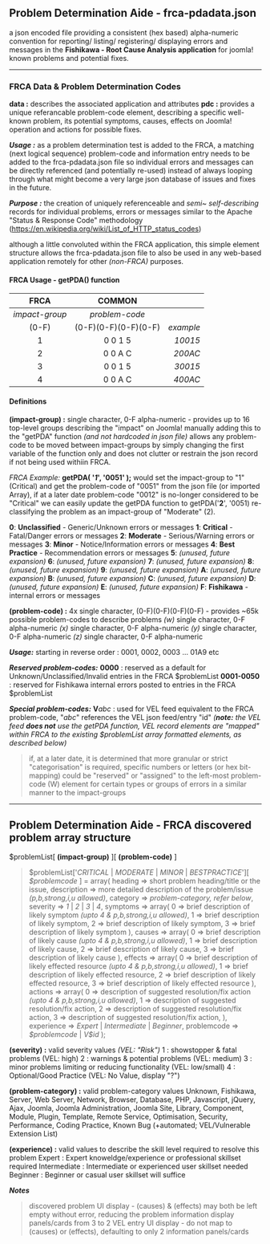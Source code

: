 ## Problem Determination Aide - frca-pdadata.json
a json encoded file providing a consistent (hex based) alpha-numeric convention for reporting/ listing/ registering/ displaying errors and messages in the **Fishikawa - Root Cause Analysis application** for joomla! known problems and potential fixes.

___

### FRCA Data & Problem Determination Codes
**data :** describes the associated application and attributes
**pdc :** provides a unique referancable problem-code element, describing a specific well-known problem, its potential symptoms, causes, effects on Joomla! operation and actions for possible fixes.

**_Usage :_** as a problem determination test is added to the FRCA, a matching (next logical sequence) problem-code and information entry needs to be added to the frca-pdadata.json file so individual errors and messages can be directly referenced (and potentially re-used) instead of always looping through what might become a very large json database of issues and fixes in the future.

**_Purpose :_** the creation of uniquely referenceable and *semi~ self-describing* records for individual problems, errors or messages similar to the Apache "Status & Response Code" methodology (https://en.wikipedia.org/wiki/List_of_HTTP_status_codes)

although a little convoluted within the FRCA application, this simple element structure allows the frca-pdadata.json file to also be used in any web-based application remotely for other _(non-FRCA)_ purposes.

#### FRCA Usage - getPDA() function

|    **FRCA**    |      **COMMON**      |           |
|     :----:     |        :----:        |     ----: |
| _impact-group_ |    _problem-code_    |           |
|      (0-F)     | (0-F)(0-F)(0-F)(0-F) | _example_ |
|        1       |   0    0    1    5   | _10015_   |
|        2       |   0    0    A    C   | _200AC_   |
|        3       |   0    0    1    5   | _30015_   |
|        4       |   0    0    A    C   | _400AC_   |

#### Definitions
**(impact-group) :** single character, 0-F alpha-numeric - provides up to 16 top-level groups describing the "impact" on Joomla!
manually adding this to the "getPDA" function *(and not hardcoded in json file)* allows any problem-code to be moved between impact-groups by simply changing the first variable of the function only and does not clutter or restrain the json record if not being used withiin FRCA.

_FRCA Example:_ **getPDA( '_1_', '0051' );** would set the impact-group to "1" (Critical) and get the problem-code of "0051" from the json file (or imported Array), if at a later date problem-code "0012" is no-longer considered to be "Critical" we can easily update the getPDA function to getPDA('**2**', '0051) re-classifying the problem as an impact-group of "Moderate" (2).

**0**: **Unclassified** - Generic/Unknown errors or messages
**1**: **Critical** - Fatal/Danger errors or messages
**2**: **Moderate** - Serious/Warning errors or messages
**3**: **Minor** - Notice/Information errors or messages
**4**: **Best Practice** - Recommendation errors or messages
**5**: _(unused, future expansion)_
**6**: _(unused, future expansion)_
**7**: _(unused, future expansion)_
**8**: _(unused, future expansion)_
**9**: _(unused, future expansion)_
**A**: _(unused, future expansion)_
**B**: _(unused, future expansion)_
**C**: _(unused, future expansion)_
**D**: _(unused, future expansion)_
**E**: _(unused, future expansion)_
**F**: **Fishikawa** - internal errors or messages


**(problem-code) :** 4x single character, (0-F)(0-F)(0-F)(0-F) - provides ~65k possible problem-codes to describe problems
_(w)_ single character, 0-F alpha-numeric
_(x)_ single character, 0-F alpha-numeric
_(y)_ single character, 0-F alpha-numeric
_(z)_ single character, 0-F alpha-numeric

**_Usage:_** starting in reverse order : 0001, 0002, 0003 ... 01A9 etc

**_Reserved problem-codes:_**
**0000** : reserved as a default for Unknown/Unclassified/Invalid entries in the FRCA $problemList
**0001-0050** : reserved for Fishikawa internal errors posted to entries in the FRCA $problemList

***Special problem-codes:***
**V**_abc_ : used for VEL feed equivalent to the FRCA problem-code, "_abc_" references the VEL json feed/entry "id" _(**note:** the VEL feed **does not** use the getPDA function, VEL record elements are "mapped" within FRCA to the existing $problemList array formatted elements, as described below)_

> if, at a later date, it is determined that more granular or strict "categorisation" is required, specific numbers or letters (or hex bit-mapping) could be "reserved" or "assigned" to the left-most problem-code (W) element for certain types or groups of errors in a similar manner to the impact-groups

---

## Problem Determination Aide - FRCA discovered problem array structure

\$problemList\[ **(impact-group)** \]\[ **(problem-code)** \]

> $problemList\['_CRITICAL_ | _MODERATE_ | _MINOR_ | _BESTPRACTICE_'\]\[ _\$problemcode_ \] = array(
>    heading	=> short problem heading/title or the issue,
>    description => more detailed description of the problem/issue _(p,b,strong,i,u allowed)_,
>    category => _problem-category, refer below_,
>    severity => _1_ | _2_ | _3_ | _4_,
>    symptoms => array(
>        0 => brief description of likely symptom _(upto 4 & p,b,strong,i,u allowed)_,
>        1 => brief description of likely symptom,
>        2 => brief description of likely symptom,
>        3 => brief description of likely symptom
>    ),
>    causes => array(
>        0 => brief description of likely cause _(upto 4 & p,b,strong,i,u allowed)_,
>        1 => brief description of likely cause,
>        2 => brief description of likely cause,
>        3 => brief description of likely cause
>    ),
>    effects => array(
>        0 => brief description of likely effected resource _(upto 4 & p,b,strong,i,u allowed)_,
>        1 => brief description of likely effected resource,
>        2 => brief description of likely effected resource,
>        3 => brief description of likely effected resource
>    ),
>    actions => array(
>        0 => description of suggested resolution/fix action _(upto 4 & p,b,strong,i,u allowed)_,
>        1 => description of suggested resolution/fix action,
>        2 => description of suggested resolution/fix action,
>        3 => description of suggested resolution/fix action,
>    ),
>    experience => _Expert_ | _Intermediate_ | _Beginner_,
>    problemcode => _\$problemcode_ | _V\$id_
> );

**(severity) :** valid severity values _(VEL: "Risk")_
1 : showstopper & fatal problems (VEL: high)
2 : warnings & potential problems (VEL: medium)
3 : minor problems limiting or reducing functionality (VEL: low/small)
4 : Optional/Good Practice (VEL: No Value, display "?")

**(problem-category) :** valid problem-category values
Unknown, Fishikawa, Server, Web Server, Network, Browser, Database, PHP, Javascript, jQuery, Ajax, Joomla, Joomla Administration, Joomla Site, Library, Component, Module, Plugin, Template, Remote Service, Optimisation, Security, Performance, Coding Practice, Known Bug (+automated; VEL/Vulnerable Extension List)

**(experience) :** valid values to describe the skill level required to resolve this problem
Expert : Expert knoweldge/experience or professional skillset required
Intermediate : Intermediate or experienced user skillset needed
Beginner : Beginner or casual user skillset will suffice

**_Notes_**
> discovered problem UI display - (causes) & (effects) may both be left empty without error, reducing the problem information display panels/cards from 3 to 2
> VEL entry UI display - do not map to (causes) or (effects), defaulting to only 2 information panels/cards
